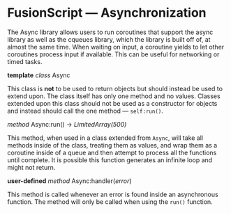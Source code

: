 # FusionScript &mdash; Asynchronization

The Async library allows users to run coroutines that support the async
library as well as the cqueues library, which the library is built off of, at
almost the same time. When waiting on input, a coroutine yields to let other
coroutines process input if available. This can be useful for networking or
timed tasks.

**template** _class_ Async

This class is **not** to be used to return objects but should instead be used
to extend upon. The class itself has only one method and no values. Classes
extended upon this class should not be used as a constructor for objects and
instead should call the one method &mdash; `self:run()`.

_method_ Async:run() -> _LimitedArray(500)_

This method, when used in a class extended from `Async`, will take all methods
inside of the class, treating them as values, and wrap them as a coroutine
inside of a queue and then attempt to process all the functions until complete.
It is possible this function generates an infinite loop and might not return.

**user-defined** _method_ Async:handler(_error_)

This method is called whenever an error is found inside an asynchronous
function. The method will only be called when using the `run()` function.